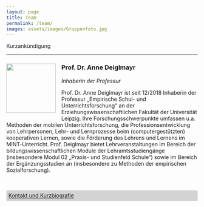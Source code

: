 ```yaml
---
layout: page
title: Team
permalink: /team/
images: assets/images/Gruppenfoto.jpg
---
```

<p>Kurzankündigung</p>

***
<!--Deiglmayr-->

<h3><img style="float: left; margin: 0px 15px 15px 0px;" src="assets/images/Deiglmayr.jpg" width="130" hight="195"/>Prof. Dr. Anne Deiglmayr</h3><p><i>Inhaberin der Professur</i></p><p>Prof. Dr. Anne Deiglmayr ist seit 12/2018 Inhaberin der Professur „Empirische Schul- und Unterrichtsforschung“ an der Erziehungswissenschaftlichen Fakultät der Universität Leipzig. Ihre Forschungsschwerpunkte umfassen u.a. Methoden der mobilen Unterrichtsforschung, die Professionsentwicklung von Lehrpersonen, Lehr- und Lernprozesse beim (computergestützten) kooperativen Lernen, sowie die Förderung des Lehrens und Lernens im MINT-Unterricht. Prof. Deiglmayr bietet Lehrveranstaltungen im Bereich der bildungswissenschaftlichen Module der Lehramtsstudiengänge (insbesondere Modul 02 „Praxis- und Studienfeld Schule“) sowie im Bereich der Ergänzungsstudien an (insbesondere zu Methoden der empirischen Sozialforschung).</p><br style="clear: both;" />

<head>
<script src="https://code.jquery.com/jquery-latest.js"></script>
<style>
#sonstigesanzeigen {
  background-color: lightgrey;
  padding: 0.4em;
}
#sonstiges {
  background-color: white;
  padding: 0.4em;
}
</style>
<script>
$(document).ready(function(){
    /* Hier der jQuery-Code */
    $('#sobo-einausblenden').click(function(){
      $('#sonstiges').toggle('slow');
    })
});
</script>
</head>
<body>
<p id="sonstigesanzeigen">
    <a href="#" id="sobo-einausblenden">Kontakt und Kurzbiografie</a>
</p>
<div id="sonstiges" style="display:none">
  <p><b>Kontakt</b><br>
  Telefon: +49 (0) 341 97-31571<br>
  E-Mail: <a href="mailto:anne.deiglmayr@uni-leipzig.de">anne.deiglmayr@uni-leipzig.de</a><br>
  Raum: 008<br>
  Sprechzeit: Mittwoch 11:00-12:00</p>

  <p><b>Kurzbiografie</b><br>
      <div class="table-wrapper">
        <table>
          <tbody>
            <tr>
              <td>seit 2018</td>
              <td>seit 2018 Professorin für Empirische Schul- und Unterrichtsforschung an der Erziehungswissenschaftlichen Fakultät der Universität Leipzig</td>
            </tr>
            <tr>
              <td>2013-2018</td>
              <td>Oberassistentin am Lehrstuhl für Lehr- und Lernforschung, ETH Zürich</td>
            </tr>
            <tr>
              <td>2012-2013</td>
              <td>2012-2013  Postdoc am Lehrstuhl für Lehr- und Lernforschung, ETH Zürich: Marie-Heim-Vögtlin-Stipendium des Schweizer Nationalfonds</td>
            </tr>
            <tr>
              <td>2011-2012</td>
              <td>Dozentin mit Forschungsauftrag am Institut für Medien und Schule der Pädagogischen Hochschule Zentralschweiz</td>
            </tr>
            <tr>
              <td>2008-2010</td>
              <td>Wissenschaftliche Mitarbeiterin in der Abteilung Allgemeine Psychologie der Albert-Ludwigs-Universität Freiburg</td>
            </tr>
            <tr>
              <td>2009</td>
              <td>Promotion (Dr. phil.), Albert-Ludwigs-Universität Freiburg; ausgezeichnet mit dem Eugen-Fink-Nachwuchsförderpreis (2011)</td>
            </tr>
            <tr>
              <td>2005-2008</td>
              <td>Stipendiatin im Virtuellen Graduiertenkolleg „Wissenserwerb und Wissensaustausch mit neuen Medien” (DFG)</td>
            </tr>
            <tr>
              <td>2005</td>
              <td>Diplom (Dipl.-Psych.), Albert-Ludwigs-Universität Freiburg</td>
            </tr>
            <tr>
              <td>2002-2003</td>
              <td>Studium am Department of Psychology der University of Michigan, Ann Arbor</td>
            </tr>
            <tr>
              <td>1999-2005</td>
              <td>Studium der Psychologie, Albert-Ludwigs-Universität Freiburg</td>
            </tr>
          </tbody>
        </table>
      </div></p>
</div>
</body>


